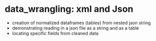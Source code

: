 # data_wrangling: xml and Json

- creation of normalized dataframes (tables) from nested json string
- demonstrating reading in a json file as a string and as a table
- locating specific fields from cleaned data